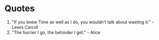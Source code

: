 # Quotes
1. "If you knew Time as well as I do, you wouldn’t talk about wasting it." - Lewis Carroll
2. "The hurrier I go, the behinder I get." - Alice 